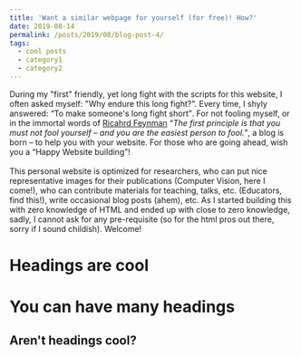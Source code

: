 ```yaml
---
title: 'Want a similar webpage for yourself (for free)! How?'
date: 2019-08-14
permalink: /posts/2019/08/blog-post-4/
tags:
  - cool posts
  - category1
  - category2
---
```


 During my "first" friendly, yet long fight with the scripts for this website, I often asked myself: "Why endure this long fight?". Every time, I shyly answered: <q>To make someone's long fight short</q>. For not fooling myself, or in the immortal words of [Ricahrd Feynman](https://en.wikipedia.org/wiki/Richard_Feynman) <q><i>The first principle is that you must not fool yourself – and you are the easiest person to fool.</i></q>, a blog is born – to help you with your website. For those who are going ahead, wish you a <q>Happy Website building</q>!  
 <br>
 This personal website is optimized for researchers, who can put nice representative images for their publications (Computer Vision, here I come!), who can contribute materials for teaching, talks, etc. (Educators, find this!), write occasional blog posts (ahem), etc. As I started building this with zero knowledge of HTML and ended up with close to zero knowledge,  sadly, I cannot ask for any pre-requisite (so for the html pros out there, sorry if I sound childish). Welcome!       

Headings are cool
======

You can have many headings
======

Aren't headings cool?
------
